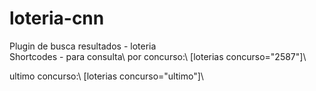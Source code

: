 # loteria-cnn
Plugin de busca resultados - loteria<br>
Shortcodes - para consulta\\
por concurso:\\
[loterias concurso="2587"]\\

ultimo concurso:\\
[loterias concurso="ultimo"]\\
